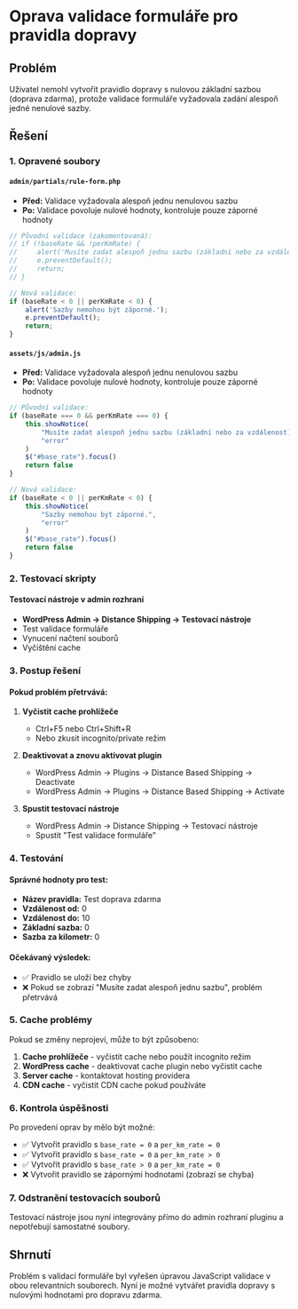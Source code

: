# Oprava validace formuláře pro pravidla dopravy

## Problém
Uživatel nemohl vytvořit pravidlo dopravy s nulovou základní sazbou (doprava zdarma), protože validace formuláře vyžadovala zadání alespoň jedné nenulové sazby.

## Řešení

### 1. Opravené soubory

#### `admin/partials/rule-form.php`
- **Před:** Validace vyžadovala alespoň jednu nenulovou sazbu
- **Po:** Validace povoluje nulové hodnoty, kontroluje pouze záporné hodnoty

```javascript
// Původní validace (zakomentovaná):
// if (!baseRate && !perKmRate) {
//     alert('Musíte zadat alespoň jednu sazbu (základní nebo za vzdálenost).');
//     e.preventDefault();
//     return;
// }

// Nová validace:
if (baseRate < 0 || perKmRate < 0) {
    alert('Sazby nemohou být záporné.');
    e.preventDefault();
    return;
}
```

#### `assets/js/admin.js`
- **Před:** Validace vyžadovala alespoň jednu nenulovou sazbu
- **Po:** Validace povoluje nulové hodnoty, kontroluje pouze záporné hodnoty

```javascript
// Původní validace:
if (baseRate === 0 && perKmRate === 0) {
    this.showNotice(
        "Musíte zadat alespoň jednu sazbu (základní nebo za vzdálenost).",
        "error"
    )
    $("#base_rate").focus()
    return false
}

// Nová validace:
if (baseRate < 0 || perKmRate < 0) {
    this.showNotice(
        "Sazby nemohou být záporné.",
        "error"
    )
    $("#base_rate").focus()
    return false
}
```

### 2. Testovací skripty

#### Testovací nástroje v admin rozhraní
- **WordPress Admin → Distance Shipping → Testovací nástroje**
- Test validace formuláře
- Vynucení načtení souborů
- Vyčištění cache

### 3. Postup řešení

#### Pokud problém přetrvává:

1. **Vyčistit cache prohlížeče**
   - Ctrl+F5 nebo Ctrl+Shift+R
   - Nebo zkusit incognito/private režim

2. **Deaktivovat a znovu aktivovat plugin**
   - WordPress Admin → Plugins → Distance Based Shipping → Deactivate
   - WordPress Admin → Plugins → Distance Based Shipping → Activate

3. **Spustit testovací nástroje**
   - WordPress Admin → Distance Shipping → Testovací nástroje
   - Spustit "Test validace formuláře"

### 4. Testování

#### Správné hodnoty pro test:
- **Název pravidla:** Test doprava zdarma
- **Vzdálenost od:** 0
- **Vzdálenost do:** 10
- **Základní sazba:** 0
- **Sazba za kilometr:** 0

#### Očekávaný výsledek:
- ✅ Pravidlo se uloží bez chyby
- ❌ Pokud se zobrazí "Musíte zadat alespoň jednu sazbu", problém přetrvává

### 5. Cache problémy

Pokud se změny neprojeví, může to být způsobeno:

1. **Cache prohlížeče** - vyčistit cache nebo použít incognito režim
2. **WordPress cache** - deaktivovat cache plugin nebo vyčistit cache
3. **Server cache** - kontaktovat hosting providera
4. **CDN cache** - vyčistit CDN cache pokud používáte

### 6. Kontrola úspěšnosti

Po provedení oprav by mělo být možné:
- ✅ Vytvořit pravidlo s `base_rate = 0` a `per_km_rate = 0`
- ✅ Vytvořit pravidlo s `base_rate = 0` a `per_km_rate > 0`
- ✅ Vytvořit pravidlo s `base_rate > 0` a `per_km_rate = 0`
- ❌ Vytvořit pravidlo se zápornými hodnotami (zobrazí se chyba)

### 7. Odstranění testovacích souborů

Testovací nástroje jsou nyní integrovány přímo do admin rozhraní pluginu a nepotřebují samostatné soubory.

## Shrnutí

Problém s validací formuláře byl vyřešen úpravou JavaScript validace v obou relevantních souborech. Nyní je možné vytvářet pravidla dopravy s nulovými hodnotami pro dopravu zdarma. 